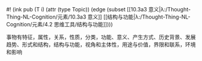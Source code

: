 #! (ink pub (T i) (attr (type Topic)) (edge (subset [[10.3a3 意义|λ:/Thought-Thing-NL-Cognition/元素/10.3a3 意义]] [[结构与功能|λ:/Thought-Thing-NL-Cognition/元素/4.2 思维工具/结构与功能]])))

事物有特征，属性，关系，性质，分类，功能、意义、产生方式、历史背景、发展趋势、形式和结构，结构与功能，视角和主体性，用途与价值，界限和联系，环境和影响
